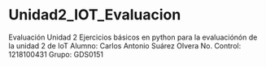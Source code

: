 # Unidad2_IOT_Evaluacion
Evaluación Unidad 2
Ejercicios básicos en python para la evaluaciónón de la unidad 2 de IoT
Alumno: Carlos Antonio Suárez Olvera
No. Control: 1218100431
Grupo: GDS0151
